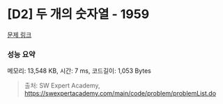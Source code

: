 # [D2] 두 개의 숫자열 - 1959 

[문제 링크](https://swexpertacademy.com/main/code/problem/problemDetail.do?contestProbId=AV5PpoFaAS4DFAUq) 

### 성능 요약

메모리: 13,548 KB, 시간: 7 ms, 코드길이: 1,053 Bytes



> 출처: SW Expert Academy, https://swexpertacademy.com/main/code/problem/problemList.do